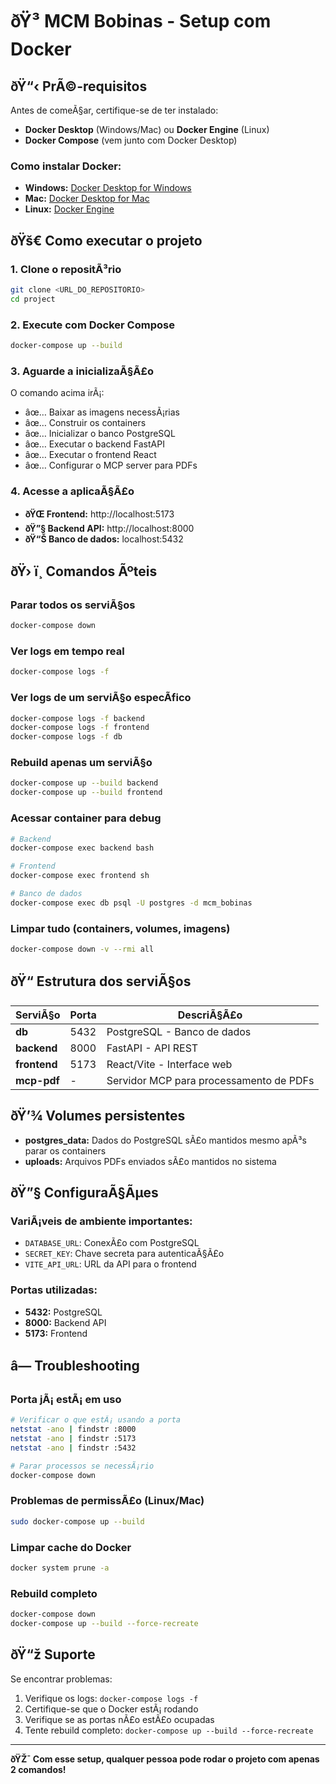 ﻿# ðŸ³ MCM Bobinas - Setup com Docker

## ðŸ“‹ PrÃ©-requisitos

Antes de comeÃ§ar, certifique-se de ter instalado:

- **Docker Desktop** (Windows/Mac) ou **Docker Engine** (Linux)
- **Docker Compose** (vem junto com Docker Desktop)

### Como instalar Docker:
- **Windows:** [Docker Desktop for Windows](https://docs.docker.com/desktop/install/windows-install/)
- **Mac:** [Docker Desktop for Mac](https://docs.docker.com/desktop/install/mac-install/)
- **Linux:** [Docker Engine](https://docs.docker.com/engine/install/)

## ðŸš€ Como executar o projeto

### 1. Clone o repositÃ³rio
```bash
git clone <URL_DO_REPOSITORIO>
cd project
```

### 2. Execute com Docker Compose
```bash
docker-compose up --build
```

### 3. Aguarde a inicializaÃ§Ã£o
O comando acima irÃ¡:
- âœ… Baixar as imagens necessÃ¡rias
- âœ… Construir os containers
- âœ… Inicializar o banco PostgreSQL
- âœ… Executar o backend FastAPI
- âœ… Executar o frontend React
- âœ… Configurar o MCP server para PDFs

### 4. Acesse a aplicaÃ§Ã£o
- **ðŸŒ Frontend:** http://localhost:5173
- **ðŸ”§ Backend API:** http://localhost:8000
- **ðŸ“Š Banco de dados:** localhost:5432

## ðŸ› ï¸ Comandos Ãºteis

### Parar todos os serviÃ§os
```bash
docker-compose down
```

### Ver logs em tempo real
```bash
docker-compose logs -f
```

### Ver logs de um serviÃ§o especÃ­fico
```bash
docker-compose logs -f backend
docker-compose logs -f frontend
docker-compose logs -f db
```

### Rebuild apenas um serviÃ§o
```bash
docker-compose up --build backend
docker-compose up --build frontend
```

### Acessar container para debug
```bash
# Backend
docker-compose exec backend bash

# Frontend
docker-compose exec frontend sh

# Banco de dados
docker-compose exec db psql -U postgres -d mcm_bobinas
```

### Limpar tudo (containers, volumes, imagens)
```bash
docker-compose down -v --rmi all
```

## ðŸ“ Estrutura dos serviÃ§os

| ServiÃ§o | Porta | DescriÃ§Ã£o |
|---------|-------|-----------|
| **db** | 5432 | PostgreSQL - Banco de dados |
| **backend** | 8000 | FastAPI - API REST |
| **frontend** | 5173 | React/Vite - Interface web |
| **mcp-pdf** | - | Servidor MCP para processamento de PDFs |

## ðŸ’¾ Volumes persistentes

- **postgres_data:** Dados do PostgreSQL sÃ£o mantidos mesmo apÃ³s parar os containers
- **uploads:** Arquivos PDFs enviados sÃ£o mantidos no sistema

## ðŸ”§ ConfiguraÃ§Ãµes

### VariÃ¡veis de ambiente importantes:
- `DATABASE_URL`: ConexÃ£o com PostgreSQL
- `SECRET_KEY`: Chave secreta para autenticaÃ§Ã£o
- `VITE_API_URL`: URL da API para o frontend

### Portas utilizadas:
- **5432:** PostgreSQL
- **8000:** Backend API
- **5173:** Frontend

## â— Troubleshooting

### Porta jÃ¡ estÃ¡ em uso
```bash
# Verificar o que estÃ¡ usando a porta
netstat -ano | findstr :8000
netstat -ano | findstr :5173
netstat -ano | findstr :5432

# Parar processos se necessÃ¡rio
docker-compose down
```

### Problemas de permissÃ£o (Linux/Mac)
```bash
sudo docker-compose up --build
```

### Limpar cache do Docker
```bash
docker system prune -a
```

### Rebuild completo
```bash
docker-compose down
docker-compose up --build --force-recreate
```

## ðŸ“ž Suporte

Se encontrar problemas:
1. Verifique os logs: `docker-compose logs -f`
2. Certifique-se que o Docker estÃ¡ rodando
3. Verifique se as portas nÃ£o estÃ£o ocupadas
4. Tente rebuild completo: `docker-compose up --build --force-recreate`

---
**ðŸŽ¯ Com esse setup, qualquer pessoa pode rodar o projeto com apenas 2 comandos!**
